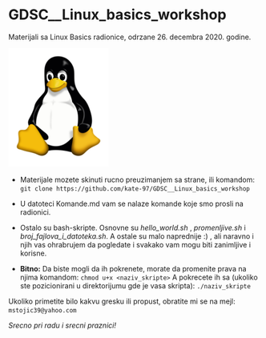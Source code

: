 # GDSC__Linux_basics_workshop
Materijali sa Linux Basics radionice, odrzane 26. decembra 2020. godine.

<img src="Linux.png" alt="Linux" width="200"/>

* Materijale mozete skinuti rucno preuzimanjem sa strane, ili komandom: <br/>
`git clone https://github.com/kate-97/GDSC__Linux_basics_workshop`

* U datoteci Komande.md vam se nalaze komande koje smo prosli na radionici.

* Ostalo su bash-skripte. Osnovne su *hello_world.sh* , *promenljive.sh* i *broj_fajlova_i_datoteka.sh*. A ostale su malo naprednije :) , ali naravno i njih vas ohrabrujem da pogledate i svakako vam mogu biti zanimljive i korisne.
* **Bitno:** Da biste mogli da ih pokrenete, morate da promenite prava na njima komandom:
`chmod u+x <naziv_skripte>`
  A pokrecete ih sa (ukoliko ste pozicionirani u direktorijumu gde je vasa skripta):
`./naziv_skripte`

Ukoliko primetite bilo kakvu gresku ili propust, obratite mi se na mejl: `mstojic39@yahoo.com`

*Srecno pri radu i srecni praznici!*
